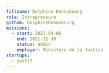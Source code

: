```yaml
---
fullname: Delphine Deneubourg
role: Intrapreneure
github: DelphineDeneubourg
missions:
  - start: 2021-04-06
    end: 2021-11-30
    status: admin
    employer: Ministère de la Justice
startups:
  - justif
---
```


